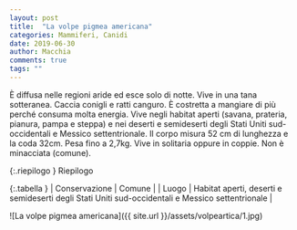 ```yaml
---
layout: post
title:  "La volpe pigmea americana"
categories: Mammiferi, Canidi
date: 2019-06-30
author: Macchia
comments: true
tags: ""
---
```

È diffusa nelle regioni aride ed esce solo di notte. Vive in una tana sotteranea.
Caccia conigli e ratti canguro. È costretta a mangiare di più perché consuma molta energia.
Vive negli habitat aperti (savana, prateria, pianura, pampa e steppa) e nei deserti e semideserti degli Stati Uniti sud-occidentali e Messico settentrionale.
Il corpo misura 52 cm di lunghezza e la coda 32cm.
Pesa fino a 2,7kg.
Vive in solitaria oppure in coppie.
Non è minacciata (comune).










{:.riepilogo }
Riepilogo

{:.tabella }
| Conservazione | Comune |
| Luogo         | Habitat aperti, deserti e semideserti degli Stati Uniti sud-occidentali e Messico settentrionale |


![La volpe pigmea americana]({{ site.url }}/assets/volpeartica/1.jpg)